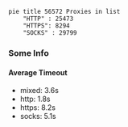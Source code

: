 
```mermaid
pie title 56572 Proxies in list
    "HTTP" : 25473
    "HTTPS": 8294
    "SOCKS" : 29799
```

### Some Info
#### Average Timeout

- mixed: 3.6s
- http: 1.8s
- https: 8.2s
- socks: 5.1s